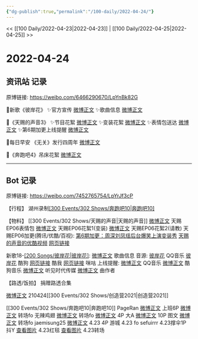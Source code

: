 ```yaml
---
{"dg-publish":true,"permalink":"/100-daily/2022-04-24/"}
---
```



<< [[100 Daily/2022-04-23\|2022-04-23]] | [[100 Daily/2022-04-25\|2022-04-25]] >>

# 2022-04-24

## 资讯站 记录

原博链接: https://weibo.com/6466290670/LpYnBk82G

🌟新歌《彼岸花》
✨官方宣传 [微博正文](https://m.weibo.cn/6466290670/4761570003128267)
✨歌曲信息 [微博正文](https://m.weibo.cn/6466290670/4761569592347138)

🌟《天赐的声音3》
✨节目花絮 [微博正文](https://m.weibo.cn/6466290670/4761755597672121)
✨变装花絮 [微博正文](https://m.weibo.cn/6466290670/4761787322597672)
✨表情包送达 [微博正文](https://m.weibo.cn/6466290670/4761779824234419)
✨第6期加更上线提醒 [微博正文](https://m.weibo.cn/6466290670/4761756373091884)

🌟每日早安
《无关》发行四周年 [微博正文](https://m.weibo.cn/6466290670/4761696310133038)

🌟《奔跑吧4》吊床花絮 [微博正文](https://m.weibo.cn/6466290670/4761856932054551)

---
## Bot 记录

原博链接: https://weibo.com/7452765754/LpYrJf3cP

【行程】
湖州录制[[300 Events/302 Shows/奔跑吧10\|奔跑吧10]](4)

【物料】
[[300 Events/302 Shows/天赐的声音\|天赐的声音]]
[微博正文](https://m.weibo.cn/1315706994/4761778808166578) 天赐EP06表情包
[微博正文](https://m.weibo.cn/5876797510/4761746466671913) 天赐EP06花絮1(变装)
[微博正文](https://m.weibo.cn/5876797510/4761751742318718) 天赐EP06花絮2(请教)
天赐EP06加更(腾讯/优酷/百视):
[第6期加更：周深刘凤瑶后台爆笑上演变装秀](https://weibo.cn/sinaurl?u=http%3A%2F%2Fv.qq.com%2Fx%2Fcover%2Fmzc00200wo0kgq0%2Fa00424bj1zv.html)
[天赐的声音的优酷视频](https://weibo.cn/sinaurl?u=https%3A%2F%2Fv.youku.com%2Fv_show%2Fid_XNTIwNTM0Njg5Mg%3D%3D.html%3Fx%26sharefrom%3Dandroid%26scene%3Dlong%26playMode%3Dnormal%26sharekey%3D162a77e692764c67fcb3110eef4ed7151)
[网页链接](https://weibo.cn/sinaurl?u=https%3A%2F%2Fbp-share.bestv.com.cn%2Fbp-share%2FsharePage.html%3FtitleId%3D432825%26contentId%3D10121%26currentEpisode%3D6%26modelType%3D1)

新歌18-[[200 Songs/彼岸花\|彼岸花]](电视剧《问天录》主题曲):
[微博正文](https://m.weibo.cn/6466290670/4761569592347138) 歌曲信息
音源:
[彼岸花](https://weibo.cn/sinaurl?u=https%3A%2F%2Fc.y.qq.com%2Fbase%2Ffcgi-bin%2Fu%3F__%3DQzfOQW3OOCQR) QQ音乐
[彼岸花](https://weibo.cn/sinaurl?u=https%3A%2F%2Ft4.kugou.com%2Fsong.html%3Fid%3D8Xavz4bzyV2) 酷狗
[网页链接](https://weibo.cn/sinaurl?u=https%3A%2F%2Fm.kuwo.cn%2Fyinyue%2F217698020%3Ff%3Darphone%26t%3Dsinawb%26isstar%3D0) 酷我
[网页链接](https://weibo.cn/sinaurl?u=http%3A%2F%2Fc.migu.cn%2F00engw%3Fifrom%3Dd7ee9f54366f1e02d4fb2ad2170ff3d3) 咪咕
上线提醒:
[微博正文](https://m.weibo.cn/2169129705/4761567424679300) QQ音乐
[微博正文](https://m.weibo.cn/1665103091/4761567444336777) 酷狗音乐
[微博正文](https://m.weibo.cn/5064650954/4761567436734672) 听见时代传媒
[微博正文](https://m.weibo.cn/1278966382/4761725285437050) 曲作者

【路透/饭拍】
[](https://m.weibo.cn/7397365335/4761551326941099) [](https://m.weibo.cn/7397365335/4761552483519465) 捐赠路透合集

[微博正文](https://m.weibo.cn/6504383810/4761788913287408) 210424[[300 Events/302 Shows/创造营2021\|创造营2021]]

[[300 Events/302 Shows/奔跑吧10\|奔跑吧10]]
PageRan
[微博正文](https://m.weibo.cn/7633014126/4761743802239282) 上班6P
[微博正文](https://m.weibo.cn/7633014126/4761878134523101) 转场fo
无辣鸡翅
[微博正文](https://m.weibo.cn/7495641082/4761855581753624) 转场fo
[微博正文](https://m.weibo.cn/7495641082/4761877223311265) 4P
大A
[微博正文](https://m.weibo.cn/6873250805/4761862078726599) 10P
图文
[微博正文](https://m.weibo.cn/6987697229/4761866184951847) 转场fo
jaemisung25
[微博正文](https://m.weibo.cn/6211346395/4761871989871811) 4.23 4P
游城
[](https://m.weibo.cn/1801743981/4761913172692224) 4.23 fo
sefuirrr
[](https://m.weibo.cn/7316571481/4761920933204606) 4.23撑伞1P
抖Y
[查看图片](https://wx3.sinaimg.cn/large/0088n2Pggy1h1l3gvmi0pj30ku112mzu.jpg) 4.23红毯
[查看图片](https://wx2.sinaimg.cn/large/0088n2Pggy1h1l3h7jfwwj30ku11241g.jpg) 4.23转场
